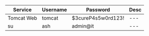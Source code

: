 | Service | Username | Password | Desc |
| --- | --- | --- | --- |
| Tomcat Web | tomcat | $3cureP4s5w0rd123! | --- | 
| su | ash | admin@it | --- |